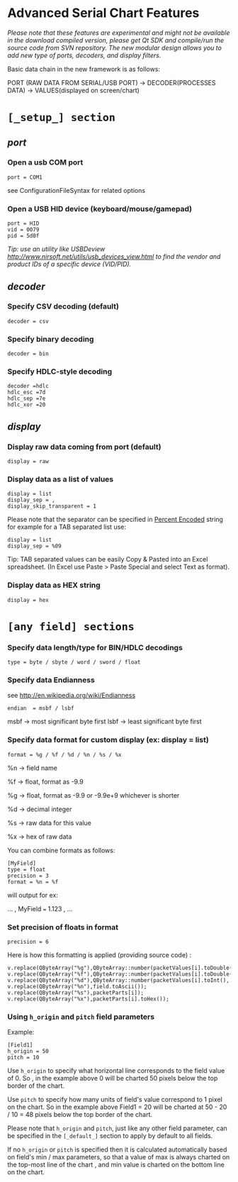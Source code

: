 # Advanced Serial Chart Features #

_Please note that these features are experimental and might not be available in the download compiled version, please get Qt SDK and compile/run the source code from SVN repository. The new modular design allows you to add new type of ports, decoders, and display filters._

Basic data chain in the new framework is as follows:

PORT (RAW DATA FROM SERIAL/USB PORT) -> DECODER(PROCESSES DATA) -> VALUES(displayed on screen/chart)

# `[_setup_] section ` #


## _port_ ##

### Open a usb COM port ###

```
port = COM1
```

see  ConfigurationFileSyntax  for related options


### Open a USB HID device (keyboard/mouse/gamepad) ###

```
port = HID   
vid = 0079
pid = 5d0f
```

_Tip: use an utility like USBDeview http://www.nirsoft.net/utils/usb_devices_view.html to find the vendor and product IDs of a specific device (VID/PID)._


## _decoder_ ##

### Specify CSV decoding (default) ###

```
decoder = csv
```

### Specify binary decoding ###

```
decoder = bin
```

### Specify HDLC-style decoding ###

```
decoder =hdlc
hdlc_esc =7d
hdlc_sep =7e
hdlc_xor =20
```

## _display_ ##

### Display **raw** data coming from port (default) ###

```
display = raw
```

### Display data as a **list** of values ###

```
display = list
display_sep = ,
display_skip_transparent = 1
```

Please note that the separator can be specified in [Percent Encoded](http://en.wikipedia.org/wiki/Percent-encoding) string for example for a TAB separated list use:

```
display = list
display_sep = %09
```

Tip: TAB separated values can be easily Copy & Pasted into an Excel spreadsheet. (In Excel use Paste > Paste Special and select Text as format).

### Display data as HEX string ###

```
display = hex
```

# `[any field] sections` #

### Specify data length/type for BIN/HDLC decodings ###

```
type = byte / sbyte / word / sword / float
```


### Specify data Endianness ###

see http://en.wikipedia.org/wiki/Endianness

```
endian  = msbf / lsbf
```


msbf -> most significant byte first
lsbf -> least significant byte first


### Specify data format for custom display (ex: display = list) ###

```
format = %g / %f / %d / %n / %s / %x
```

%n -> field name

%f -> float, format as -9.9

%g -> float, format as -9.9 or -9.9e+9 whichever is shorter

%d -> decimal integer

%s -> raw data for this value

%x -> hex of raw data

You can combine formats as follows:

```
[MyField]
type = float
precision = 3
format = %n = %f
```

will output for ex:

... , MyField `=` 1.123 , ...




### Set precision of floats in format ###

```
precision = 6   
```


Here is how this formatting is applied (providing source code) :

```
v.replace(QByteArray("%g"),QByteArray::number(packetValues[i].toDouble(),'g',precision));
v.replace(QByteArray("%f"),QByteArray::number(packetValues[i].toDouble(),'f',precision));
v.replace(QByteArray("%d"),QByteArray::number(packetValues[i].toInt(),'f',0));
v.replace(QByteArray("%n"),field.toAscii());
v.replace(QByteArray("%s"),packetParts[i]);
v.replace(QByteArray("%x"),packetParts[i].toHex());
```


### Using `h_origin` and `pitch` field parameters ###

Example:
```
[Field1]
h_origin = 50
pitch = 10
```

Use `h_origin` to specify what horizontal line corresponds to the field value of 0. So , in the example above 0 will be charted 50 pixels below the top border of the chart.

Use `pitch` to specify how many units of field's value correspond to 1 pixel on the chart. So in the example above Field1 = 20 will be charted at 50 - 20 / 10 = 48 pixels below the top border of the chart.

Please note that `h_origin` and `pitch`, just like any other field parameter, can be specified in the `[_default_]` section to apply by default to all fields.

If no `h_origin` or `pitch` is specified then it is calculated automatically based on field's min / max parameters, so that a value of max is always charted on the top-most line of the chart , and min value is charted on the bottom line on the chart.